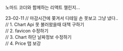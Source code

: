 노마드 코더와 함께하는 리액트 챌린지...

23-02-11
// 마감시간에 쫒겨서 디테일 손 못보고 그냥 냈다..
<br>
// 1. Chart Api 못 불러왔을때 대책 구하기
<br>
// 2. favicon 수정하기
<br>
// 3. Chart 하단 날짜정보 수정하기
<br>
// 4. Price 탭 보강
